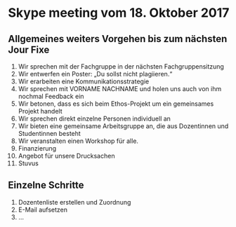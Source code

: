 # Skype meeting vom 18. Oktober 2017
## Allgemeines weiters Vorgehen bis zum nächsten Jour Fixe
1. Wir sprechen mit der Fachgruppe in der nächsten Fachgruppensitzung
2. Wir entwerfen ein Poster: „Du sollst nicht plagiieren.“
3. Wir erarbeiten eine Kommunikationsstrategie
  1. Wir sprechen mit VORNAME NACHNAME und holen uns auch von ihm nochmal Feedback ein
  2. Wir betonen, dass es sich beim Ethos-Projekt um ein gemeinsames Projekt handelt
  3. Wir sprechen direkt einzelne Personen individuell an
4. Wir bieten eine gemeinsame Arbeitsgruppe an, die aus Dozentinnen und Studentinnen besteht
5. Wir veranstalten einen Workshop für alle.
6. Finanzierung
  1. Angebot für unsere Drucksachen
  2. Stuvus
  

## Einzelne Schritte
1. Dozentenliste erstellen und Zuordnung
1. E-Mail aufsetzen
2. …
